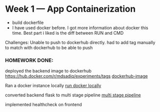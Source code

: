 # Week 1 — App Containerization

- build dockerfile
- I have used docker before. I got more information about docker this time. Best part i liked is the diff between RUN and CMD

Challenges:
Unable to push to dockerhub directly. had to add tag manually to match with dockerhub to be able to push


### HOMEWORK DONE:
deployed the backend image to dockerhub https://hub.docker.com/r/mdsadiq/experiments/tags  [dockerhub-image](./assets/week-1-local.PNG)

Ran a docker instance locally [run docker locally](./assets/week-1.PNG)

converted backend flask to multi stage pipeline [multi stage pipeline](./assets/week-1-multi-stage.JPG)

implemented healthcheck on frontend
